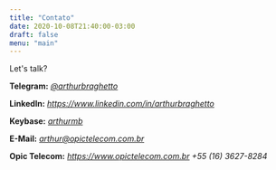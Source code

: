 ```yaml
---
title: "Contato"
date: 2020-10-08T21:40:00-03:00
draft: false
menu: "main"
---
```


Let's talk?


__Telegram:__
[*@arthurbraghetto*](https://t.me/arthurbraghetto)


__Linkedln:__
*https://www.linkedin.com/in/arthurbraghetto*


__Keybase:__
[*arthurmb*](https://keybase.io/arthurmb)


__E-Mail:__
[*arthur@opictelecom.com.br*](mailto:arthur@opictelecom.com.br)


__Opic Telecom:__
*https://www.opictelecom.com.br*
*+55 (16) 3627-8284*



